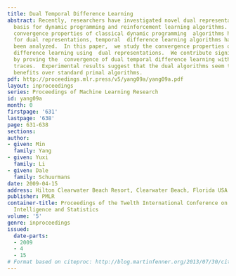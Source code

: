 ```yaml
---
title: Dual Temporal Difference Learning
abstract: Recently, researchers have investigated novel dual representations  as a
  basis for dynamic programming and reinforcement learning algorithms.  Although the
  convergence properties of classical dynamic programming  algorithms have been established
  for dual representations, temporal  difference learning algorithms have not yet
  been analyzed.  In this paper,  we study the convergence properties of temporal
  difference learning using  dual representations.  We contribute significant progress
  by proving the  convergence of dual temporal difference learning with eligibility
  traces.  Experimental results suggest that the dual algorithms seem to demonstrate  empirical
  benefits over standard primal algorithms.
pdf: http://proceedings.mlr.press/v5/yang09a/yang09a.pdf
layout: inproceedings
series: Proceedings of Machine Learning Research
id: yang09a
month: 0
firstpage: '631'
lastpage: '638'
page: 631-638
sections: 
author:
- given: Min
  family: Yang
- given: Yuxi
  family: Li
- given: Dale
  family: Schuurmans
date: 2009-04-15
address: Hilton Clearwater Beach Resort, Clearwater Beach, Florida USA
publisher: PMLR
container-title: Proceedings of the Twelth International Conference on Artificial
  Intelligence and Statistics
volume: '5'
genre: inproceedings
issued:
  date-parts:
  - 2009
  - 4
  - 15
# Format based on citeproc: http://blog.martinfenner.org/2013/07/30/citeproc-yaml-for-bibliographies/
---
```

